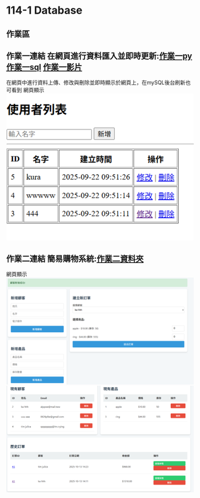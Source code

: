 # 114-1 Database
## 作業區  
## 作業一連結 在網頁進行資料匯入並即時更新:[作業一py](https://github.com/kurakanja/114-1-Database/blob/main/W2/W2%20add%20and%20delete.py) [作業一sql](W2/W2.sql) [作業一影片](https://youtu.be/AZ_QymudzOQ)
  
在網頁中進行資料上傳、修改與刪除並即時顯示於網頁上，在mySQL後台刷新也可看到
網頁顯示  
<img src="pics/w2.png" width="700"/>  
## 作業二連結 簡易購物系統:[作業二資料夾](https://github.com/kurakanja/114-1-Database/tree/main/HW2)  
網頁顯示  
<img src="pics/購物系統1.png" width="700"/>  
<img src="pics/購物系統2.png" width="700"/> 
